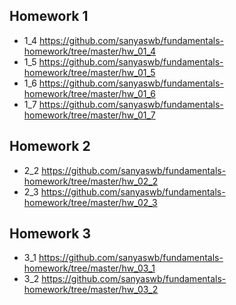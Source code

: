 ## Homework 1
- 1_4 https://github.com/sanyaswb/fundamentals-homework/tree/master/hw_01_4
- 1_5 https://github.com/sanyaswb/fundamentals-homework/tree/master/hw_01_5
- 1_6 https://github.com/sanyaswb/fundamentals-homework/tree/master/hw_01_6
- 1_7 https://github.com/sanyaswb/fundamentals-homework/tree/master/hw_01_7
## Homework 2
- 2_2 https://github.com/sanyaswb/fundamentals-homework/tree/master/hw_02_2
- 2_3 https://github.com/sanyaswb/fundamentals-homework/tree/master/hw_02_3
## Homework 3
- 3_1 https://github.com/sanyaswb/fundamentals-homework/tree/master/hw_03_1
- 3_2 https://github.com/sanyaswb/fundamentals-homework/tree/master/hw_03_2
